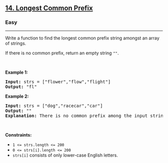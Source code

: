 <h2><a href="https://leetcode.com/problems/longest-common-prefix/">14. Longest Common Prefix</a></h2><h3>Easy</h3><hr><div style="user-select: auto;"><p style="user-select: auto;">Write a function to find the longest common prefix string amongst an array of strings.</p>

<p style="user-select: auto;">If there is no common prefix, return an empty string <code style="user-select: auto;">""</code>.</p>

<p style="user-select: auto;">&nbsp;</p>
<p style="user-select: auto;"><strong style="user-select: auto;">Example 1:</strong></p>

<pre style="user-select: auto;"><strong style="user-select: auto;">Input:</strong> strs = ["flower","flow","flight"]
<strong style="user-select: auto;">Output:</strong> "fl"
</pre>

<p style="user-select: auto;"><strong style="user-select: auto;">Example 2:</strong></p>

<pre style="user-select: auto;"><strong style="user-select: auto;">Input:</strong> strs = ["dog","racecar","car"]
<strong style="user-select: auto;">Output:</strong> ""
<strong style="user-select: auto;">Explanation:</strong> There is no common prefix among the input strings.
</pre>

<p style="user-select: auto;">&nbsp;</p>
<p style="user-select: auto;"><strong style="user-select: auto;">Constraints:</strong></p>

<ul style="user-select: auto;">
	<li style="user-select: auto;"><code style="user-select: auto;">1 &lt;= strs.length &lt;= 200</code></li>
	<li style="user-select: auto;"><code style="user-select: auto;">0 &lt;= strs[i].length &lt;= 200</code></li>
	<li style="user-select: auto;"><code style="user-select: auto;">strs[i]</code> consists of only lower-case English letters.</li>
</ul>
</div>